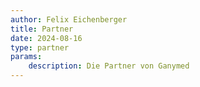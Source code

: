 ```yaml
---
author: Felix Eichenberger
title: Partner
date: 2024-08-16
type: partner
params:
    description: Die Partner von Ganymed
--- 
```

